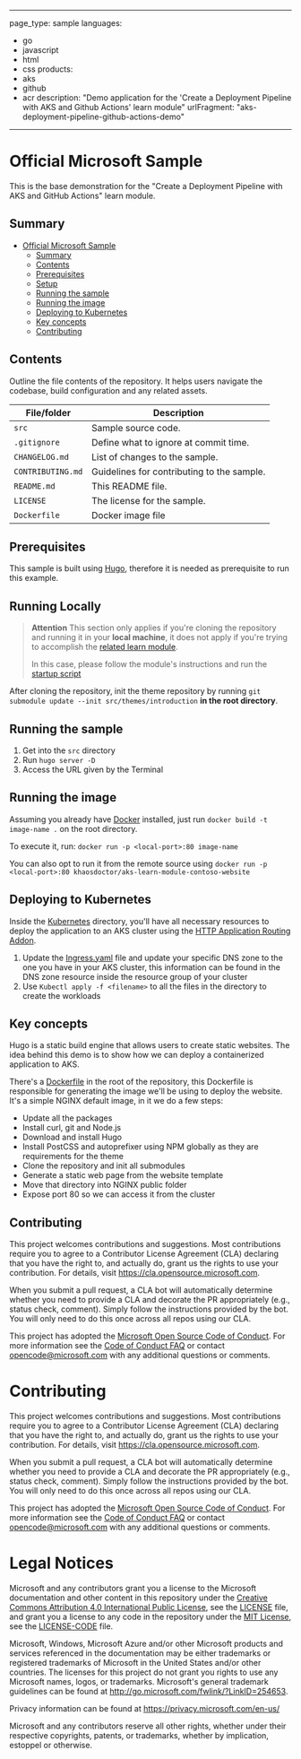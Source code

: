 
---
page_type: sample
languages:
- go
- javascript
- html
- css
products:
- aks
- github
- acr
description: "Demo application for the 'Create a Deployment Pipeline with AKS and Github Actions' learn module"
urlFragment: "aks-deployment-pipeline-github-actions-demo"
---

# Official Microsoft Sample

<!--
Guidelines on README format: https://review.docs.microsoft.com/help/onboard/admin/samples/concepts/readme-template?branch=master

Guidance on onboarding samples to docs.microsoft.com/samples: https://review.docs.microsoft.com/help/onboard/admin/samples/process/onboarding?branch=master

Taxonomies for products and languages: https://review.docs.microsoft.com/new-hope/information-architecture/metadata/taxonomies?branch=master
-->

This is the base demonstration for the "Create a Deployment Pipeline with AKS and GitHub Actions" learn module.

## Summary

<!-- @import "[TOC]" {cmd="toc" depthFrom=1 depthTo=6 orderedList=false} -->

<!-- code_chunk_output -->

- [Official Microsoft Sample](#official-microsoft-sample)
  - [Summary](#summary)
  - [Contents](#contents)
  - [Prerequisites](#prerequisites)
  - [Setup](#setup)
  - [Running the sample](#running-the-sample)
  - [Running the image](#running-the-image)
  - [Deploying to Kubernetes](#deploying-to-kubernetes)
  - [Key concepts](#key-concepts)
  - [Contributing](#contributing)

<!-- /code_chunk_output -->

## Contents

Outline the file contents of the repository. It helps users navigate the codebase, build configuration and any related assets.

| File/folder       | Description                                |
|-------------------|--------------------------------------------|
| `src`             | Sample source code.                        |
| `.gitignore`      | Define what to ignore at commit time.      |
| `CHANGELOG.md`    | List of changes to the sample.             |
| `CONTRIBUTING.md` | Guidelines for contributing to the sample. |
| `README.md`       | This README file.                          |
| `LICENSE`         | The license for the sample.                |
| `Dockerfile`      | Docker image file                          |

## Prerequisites

This sample is built using [Hugo](https://gohugo.io), therefore it is needed as prerequisite to run this example.

## Running Locally

> __Attention__
> This section only applies if you're cloning the repository and running it in your __local machine__, it does not apply if you're trying to accomplish the [related learn module](https://docs.microsoft.com/en-us/learn/modules/aks-deployment-pipeline-github-actions/).
>
> In this case, please follow the module's instructions and run the [startup script](./init.sh)

After cloning the repository, init the theme repository by running `git submodule update --init src/themes/introduction` **in the root directory**.

## Running the sample

1. Get into the `src` directory
2. Run `hugo server -D`
3. Access the URL given by the Terminal

## Running the image

Assuming you already have [Docker](https://docs.docker.com/get-docker/) installed, just run `docker build -t image-name .` on the root directory.

To execute it, run: `docker run -p <local-port>:80 image-name`

You can also opt to run it from the remote source using `docker run -p <local-port>:80 khaosdoctor/aks-learn-module-contoso-website`

## Deploying to Kubernetes

Inside the [Kubernetes](./kubernetes) directory, you'll have all necessary resources to deploy the application to an AKS cluster using the [HTTP Application Routing Addon](https://docs.microsoft.com/azure/aks/http-application-routing).

1. Update the [Ingress.yaml](./kubernetes/ingress.yaml) file and update your specific DNS zone to the one you have in your AKS cluster, this information can be found in the DNS zone resource inside the resource group of your cluster
2. Use `Kubectl apply -f <filename>` to all the files in the directory to create the workloads

## Key concepts

Hugo is a static build engine that allows users to create static websites. The idea behind this demo is to show how we can deploy a containerized application to AKS.

There's a [Dockerfile](./Dockerfile) in the root of the repository, this Dockerfile is responsible for generating the image we'll be using to deploy the website. It's a simple NGINX default image, in it we do a few steps:

- Update all the packages
- Install curl, git and Node.js
- Download and install Hugo
- Install PostCSS and autoprefixer using NPM globally as they are requirements for the theme
- Clone the repository and init all submodules
- Generate a static web page from the website template
- Move that directory into NGINX public folder
- Expose port 80 so we can access it from the cluster

## Contributing

This project welcomes contributions and suggestions.  Most contributions require you to agree to a
Contributor License Agreement (CLA) declaring that you have the right to, and actually do, grant us
the rights to use your contribution. For details, visit https://cla.opensource.microsoft.com.

When you submit a pull request, a CLA bot will automatically determine whether you need to provide
a CLA and decorate the PR appropriately (e.g., status check, comment). Simply follow the instructions
provided by the bot. You will only need to do this once across all repos using our CLA.

This project has adopted the [Microsoft Open Source Code of Conduct](https://opensource.microsoft.com/codeofconduct/).
For more information see the [Code of Conduct FAQ](https://opensource.microsoft.com/codeofconduct/faq/) or
contact [opencode@microsoft.com](mailto:opencode@microsoft.com) with any additional questions or comments.

# Contributing

This project welcomes contributions and suggestions.  Most contributions require you to agree to a
Contributor License Agreement (CLA) declaring that you have the right to, and actually do, grant us
the rights to use your contribution. For details, visit https://cla.opensource.microsoft.com.

When you submit a pull request, a CLA bot will automatically determine whether you need to provide
a CLA and decorate the PR appropriately (e.g., status check, comment). Simply follow the instructions
provided by the bot. You will only need to do this once across all repos using our CLA.

This project has adopted the [Microsoft Open Source Code of Conduct](https://opensource.microsoft.com/codeofconduct/).
For more information see the [Code of Conduct FAQ](https://opensource.microsoft.com/codeofconduct/faq/) or
contact [opencode@microsoft.com](mailto:opencode@microsoft.com) with any additional questions or comments.

# Legal Notices

Microsoft and any contributors grant you a license to the Microsoft documentation and other content
in this repository under the [Creative Commons Attribution 4.0 International Public License](https://creativecommons.org/licenses/by/4.0/legalcode),
see the [LICENSE](LICENSE) file, and grant you a license to any code in the repository under the [MIT License](https://opensource.org/licenses/MIT), see the
[LICENSE-CODE](LICENSE-CODE) file.

Microsoft, Windows, Microsoft Azure and/or other Microsoft products and services referenced in the documentation
may be either trademarks or registered trademarks of Microsoft in the United States and/or other countries.
The licenses for this project do not grant you rights to use any Microsoft names, logos, or trademarks.
Microsoft's general trademark guidelines can be found at http://go.microsoft.com/fwlink/?LinkID=254653.

Privacy information can be found at https://privacy.microsoft.com/en-us/

Microsoft and any contributors reserve all other rights, whether under their respective copyrights, patents,
or trademarks, whether by implication, estoppel or otherwise.
